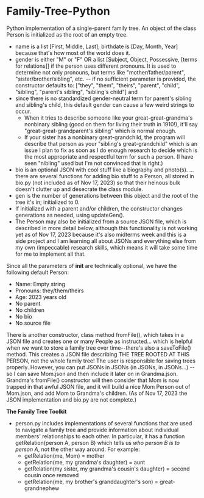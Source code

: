 # Family-Tree-Python
Python implementation of a single-parent family tree.
An object of the class Person is initialized as the root of an empty tree.
- name is a list [First, Middle, Last]; birthdate is [Day, Month, Year] because that's how most of the world does it.
- gender is either "M" or "F" OR a list [Subject, Object, Possessive, [terms for relations]] if the person uses different pronouns. It is used to determine not only pronouns, but terms like "mother/father/parent", "sister/brother/sibling", etc. -- if no sufficient parameter is provided, the constructor defaults to:
  ["they", "them", "theirs", "parent", "child", "sibling", "parent's sibling", "sibling's child"] and
- since there is no standardized gender-neutral term for parent's sibling and sibling's child, this default gender can cause a few weird strings to occur.
  - When it tries to describe someone like your great-great-grandma's nonbinary sibling (good on them for living their truth in 1910!), it'll say "great-great-grandparent's sibling" which is normal enough.
  - If your sister has a nonbinary great-grandchild, the program will describe that person as your "sibling's great-grandchild" which is an issue I plan to fix as soon as I do enough research to decide which is the most appropriate and respectful term for such a person. (I have seen "nibling" used but I'm not convinced that is right.)
- bio is an optional JSON with cool stuff like a biography and photo(s).
... there are several functions for adding bio stuff to a Person, all stored in bio.py (not included as of Nov 17, 2023) so that their heinous bulk doesn't clutter up and desecrate the class module.
- gen is the number of generations between this object and the root of the tree it's in; initialized to 0.
- If initialized with a parent and/or children, the constructor changes generations as needed, using updateGen().
- The Person may also be initialized from a source JSON file, which is described in more detail below, although this functionality is not working yet as of Nov 17, 2023 because it's also midterms week and this is a side project and I am learning all about JSONs and everything else from my own (impeccable) research skills, which means it will take some time for me to implement all that.

Since all the parameters of __init__ are technically optional, we have the following default Person:
- Name: Empty string
- Pronouns: they/them/theirs
- Age: 2023 years old
- No parent
- No children
- No bio
- No source file

There is another constructor, class method fromFile(), which takes in a JSON file and creates one or many People as instructed... which is helpful when we want to store a family tree over time--there's also a saveToFile() method. This creates a JSON file describing THE TREE ROOTED AT THIS PERSON, not the whole family tree! The user is responsible for saving trees properly.
However, you can put JSONs in JSONs (in JSONs, in JSONs...) -- so I can save Mom.json and then include it later on in Grandma.json. Grandma's fromFile() constructor will then consider that Mom is now trapped in that awful JSON file, and it will build a nice Mom Person out of Mom.json, and add Mom to Grandma's children.
(As of Nov 17, 2023 the JSON implementation and bio.py are not complete.)

**The Family Tree Toolkit**
- person.py includes implementations of several functions that are used to navigate a family tree and provide information about individual members' relationships to each other. In particular, it has a function getRelation(person A, person B) which tells us _who person B is to person A_, not the other way around.
For example:
    - getRelation(me, Mom) = mother
    - getRelation(me, my grandma's daughter) = aunt
    - getRelation(my sister, my grandma's cousin's daughter) = second cousin once removed
    - getRelation(me, my brother's granddaughter's son) = great-grandnephew

